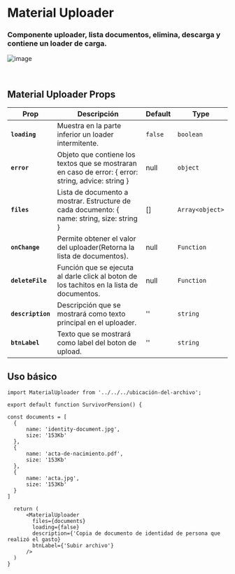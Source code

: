 # Material Uploader

### Componente uploader, lista documentos, elimina, descarga y contiene un loader de carga.

![image](https://user-images.githubusercontent.com/32302890/95782185-f29cfd80-0c94-11eb-83fc-573912e8ed25.png)

<br />

## Material Uploader Props

| Prop | Descripción | Default | Type |
|---|---|---|--|
|**`loading`**|Muestra en la parte inferior un loader intermitente. |`false`| `boolean`
|**`error`**|Objeto que contiene los textos que se mostraran en caso de error: { error: string, advice: string } |null| `object`
|**`files`**|Lista de documento a mostrar. Estructure de cada documento: { name: string, size: string } |[]| `Array<object>`
|**`onChange`**|Permite obtener el valor del uploader(Retorna la lista de documentos). |null| `Function`
|**`deleteFile`**|Función que se ejecuta al darle click al boton de los tachitos en la lista de documentos. |null| `Function`
|**`description`**|Descripción que se mostrará como texto principal en el uploader. |''| `string`
|**`btnLabel`**|Texto que se mostrará como label del boton de upload. |''| `string`

## Uso básico

```JSX
import MaterialUploader from '../../../ubicación-del-archivo';

export default function SurvivorPension() {

const documents = [
  {
      name: 'identity-document.jpg',
      size: '153Kb'
  },
  {
      name: 'acta-de-nacimiento.pdf',
      size: '153Kb'
  },
  {
      name: 'acta.jpg',
      size: '153Kb'
  }
]

  return (
      <MaterialUploader
        files={documents}
        loading={false}
        description={'Copia de documento de identidad de persona que realizó el gasto}
        btnLabel={'Subir archivo'}
      />
  )
}
```